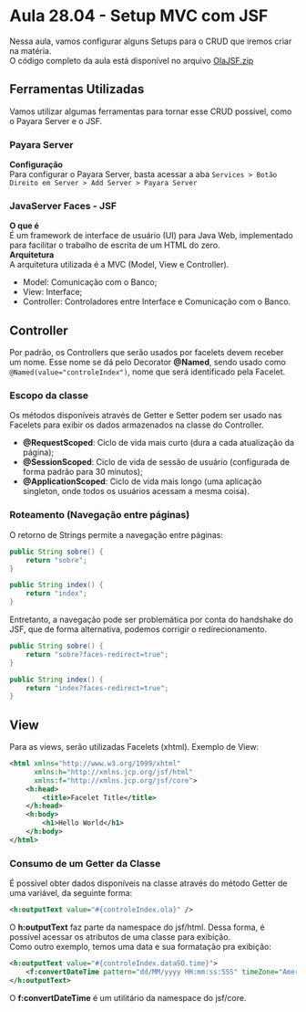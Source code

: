 # Aula 28.04 - Setup MVC com JSF
Nessa aula, vamos configurar alguns Setups para o CRUD que iremos criar na matéria.  
O código completo da aula está disponível no arquivo [OlaJSF.zip](./OlaJSF.zip)

## Ferramentas Utilizadas
Vamos utilizar algumas ferramentas para tornar esse CRUD possível, como o Payara Server e o JSF.
### Payara Server
**Configuração**  
Para configurar o Payara Server, basta acessar a aba ``Services > Botão Direito em Server > Add Server > Payara Server``
### JavaServer Faces - JSF
**O que é**  
É um framework de interface de usuário (UI) para Java Web, implementado para facilitar o trabalho de escrita
de um HTML do zero.  
**Arquitetura**  
A arquitetura utilizada é a MVC (Model, View e Controller).
* Model: Comunicação com o Banco;
* View: Interface;
* Controller: Controladores entre Interface e Comunicação com o Banco.

## Controller
Por padrão, os Controllers que serão usados por facelets devem receber um nome. Esse nome se dá pelo Decorator **@Named**, sendo usado como ``@Named(value="controleIndex")``, nome que será identificado pela Facelet.
### Escopo da classe
Os métodos disponíveis através de Getter e Setter podem ser usado nas Facelets para exibir os dados armazenados na classe do Controller.
* **@RequestScoped**: Ciclo de vida mais curto (dura a cada atualização da página);
* **@SessionScoped**: Ciclo de vida de sessão de usuário (configurada de forma padrão para 30 minutos);
* **@ApplicationScoped**: Ciclo de vida mais longo (uma aplicação singleton, onde todos os usuários acessam a mesma coisa).

### Roteamento (Navegação entre páginas)
O retorno de Strings permite a navegação entre páginas:
```java
public String sobre() {
    return "sobre";
}

public String index() {
    return "index"; 
}
```
Entretanto, a navegação pode ser problemática por conta do handshake do JSF, que de forma alternativa, podemos corrigir o redirecionamento.
```java
public String sobre() {
    return "sobre?faces-redirect=true";
}

public String index() {
    return "index?faces-redirect=true"; 
}
```

## View
Para as views, serão utilizadas Facelets (xhtml). Exemplo de View:
```xml
<html xmlns="http://www.w3.org/1999/xhtml"
      xmlns:h="http://xmlns.jcp.org/jsf/html"
      xmlns:f="http://xmlns.jcp.org/jsf/core">
    <h:head>
        <title>Facelet Title</title>
    </h:head>
    <h:body>
        <h1>Hello World</h1>
    </h:body>
</html>
```

### Consumo de um Getter da Classe
É possível obter dados disponíveis na classe através do método Getter de uma variável, da seguinte forma:
```xml
<h:outputText value="#{controleIndex.ola}" />
```
O **h:outputText** faz parte da namespace do jsf/html. Dessa forma, é possível acessar os atributos de uma classe para exibição.  
Como outro exemplo, temos uma data e sua formatação pra exibição:
```xml
<h:outputText value="#{controleIndex.dataSO.time}">
    <f:convertDateTime pattern="dd/MM/yyyy HH:mm:ss:SSS" timeZone="America/Sao_Paulo" />
</h:outputText>
```
O **f:convertDateTime** é um utilitário da namespace do jsf/core.